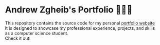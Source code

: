 # Andrew Zgheib's Portfolio 👨🏻‍💻

This repository contains the source code for my personal [portfolio website](https://andrewzgheib.me/) <br/>
It is designed to showcase my professional experience, projects, and skills as a computer science student. <br/>
Check it out!

